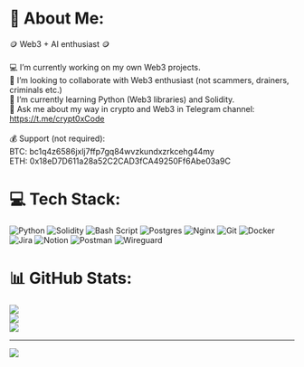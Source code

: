 # 💫 About Me:
🪙 Web3 + AI enthusiast 🪙<br><br>💻 I’m currently working on my own Web3 projects.<br>🤝 I’m looking to collaborate with Web3 enthusiast (not scammers, drainers, criminals etc.)<br>🙌 I’m currently learning Python (Web3 libraries) and Solidity.<br>💬 Ask me about my way in crypto and Web3 in Telegram channel: https://t.me/crypt0xCode<br><br>💰 Support (not required):<br>BTC: bc1q4z6586jxlj7ffp7gq84wvzkundxzrkcehg44my<br>ETH: 0x18eD7D611a28a52C2CAD3fCA49250Ff6Abe03a9C


# 💻 Tech Stack:
![Python](https://img.shields.io/badge/python-3670A0?style=for-the-badge&logo=python&logoColor=ffdd54) ![Solidity](https://img.shields.io/badge/Solidity-%23363636.svg?style=for-the-badge&logo=solidity&logoColor=white) ![Bash Script](https://img.shields.io/badge/bash_script-%23121011.svg?style=for-the-badge&logo=gnu-bash&logoColor=white) ![Postgres](https://img.shields.io/badge/postgres-%23316192.svg?style=for-the-badge&logo=postgresql&logoColor=white) ![Nginx](https://img.shields.io/badge/nginx-%23009639.svg?style=for-the-badge&logo=nginx&logoColor=white) ![Git](https://img.shields.io/badge/git-%23F05033.svg?style=for-the-badge&logo=git&logoColor=white) ![Docker](https://img.shields.io/badge/docker-%230db7ed.svg?style=for-the-badge&logo=docker&logoColor=white) ![Jira](https://img.shields.io/badge/jira-%230A0FFF.svg?style=for-the-badge&logo=jira&logoColor=white) ![Notion](https://img.shields.io/badge/Notion-%23000000.svg?style=for-the-badge&logo=notion&logoColor=white) ![Postman](https://img.shields.io/badge/Postman-FF6C37?style=for-the-badge&logo=postman&logoColor=white) ![Wireguard](https://img.shields.io/badge/wireguard-%2388171A.svg?style=for-the-badge&logo=wireguard&logoColor=white)
# 📊 GitHub Stats:
![](https://github-readme-stats.vercel.app/api?username=crypt0xCode&theme=one_dark_pro&hide_border=false&include_all_commits=true&count_private=true)<br/>
![](https://nirzak-streak-stats.vercel.app/?user=crypt0xCode&theme=one_dark_pro&hide_border=false)<br/>
![](https://github-readme-stats.vercel.app/api/top-langs/?username=crypt0xCode&theme=one_dark_pro&hide_border=false&include_all_commits=true&count_private=true&layout=compact)

---
[![](https://visitcount.itsvg.in/api?id=crypt0xCode&icon=0&color=0)](https://visitcount.itsvg.in)

<!-- Proudly created with GPRM ( https://gprm.itsvg.in ) -->
